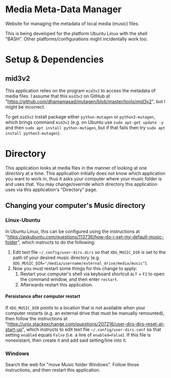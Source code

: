 # Media Meta-Data Manager

Website for managing the metadata of local media (music) files.

This is being developed for the platform Ubuntu Linux with the shell "BASH". 
Other platforms/configurations might incidentally work too.

# Setup & Dependencies 

## mid3v2

This application relies on the program `mid3v2` to access the metadata of media files.
I assume that this `mid3v2` on GitHub at "https://github.com/dhamaniasad/mutagen/blob/master/tools/mid3v2", but I might be incorrect.

To get `mid3v2` install package either `python-mutagen` or `python3-mutagen`, which brings command `mid3v2` 
(e.g. on Ubuntu use `sudo apt-get update -y` and then `sudo apt install python-mutagen`, but if that fails then try `sudo apt install python3-mutagen`).

# Directory

This application looks at media files in the manner of looking at one directory at a time.
This application initially does not know which application you want to work in, thus it asks your computer where your music folder is and uses that.
You may change/override which directory this application uses via this application's "Directory" page.

## Changing your computer's Music directory

### Linux-Ubuntu

In Ubuntu Linux, this can be configured using the instructions at "https://askubuntu.com/questions/113736/how-do-i-set-my-default-music-folder", which instructs to do the following:

1. Edit text file `~/.config/user-dirs.dirs` so that `XDG_MUSIC_DIR` is set to the path of your desired music directory (e.g. `XDG_MUSIC_DIR="/media/username/external_drive/media/music"`).
2. Now you must restart some things for this change to apply:
    1. Restart your computer's shell via keyboard shortcut `ALT` + `F2` to open the command window, and then enter `restart`.
    2. Afterwards restart this application.

#### Persistance after computer restart

If `XDG_MUSIC_DIR` points to a location that is not available when your computer restarts (e.g. an external drive that must be manually remounted), then follow the instructions at "https://unix.stackexchange.com/questions/207216/user-dirs-dirs-reset-at-start-up", which instructs to edit text file `~/.config/user-dirs.conf` so that setting `enabled` equals `False` (i.e. a line of `enabled=False`).
If this file is nonexistant, then create it and add said setting/line into it.

### Windows

Search the web for "move Music folder Windows". Follow those instructions, and then restart this application.
